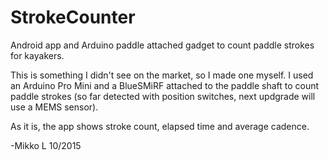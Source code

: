 # StrokeCounter
Android app and Arduino paddle attached gadget to count paddle strokes for kayakers.

This is something I didn't see on the market, so I made one myself.  I used an Arduino Pro Mini and 
a BlueSMiRF attached to the paddle shaft to count paddle strokes (so far detected with position switches,
next updgrade will use a MEMS sensor).

As it is, the app shows stroke count, elapsed time and average cadence.

-Mikko L 10/2015
